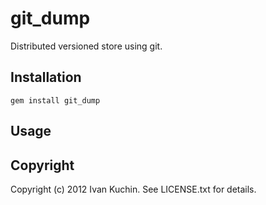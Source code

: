 # git_dump

Distributed versioned store using git.

## Installation

    gem install git_dump

## Usage


## Copyright

Copyright (c) 2012 Ivan Kuchin. See LICENSE.txt for details.
